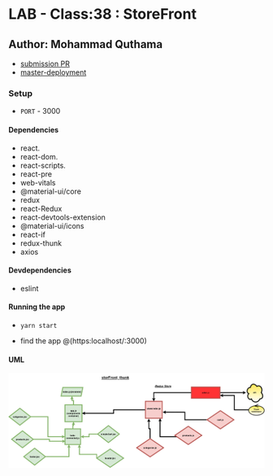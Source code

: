 # LAB - Class:38 : StoreFront

## Author: Mohammad Quthama

- [submission PR](https://github.com/mohammad-qethama/storefront/pull/3)
- [master-deployment](https://frosty-heisenberg-98720d.netlify.app/)

### Setup

- `PORT` - 3000

#### Dependencies

- react.
- react-dom.
- react-scripts.
- react-pre
- web-vitals
- @material-ui/core
- redux 
- react-Redux
- react-devtools-extension
- @material-ui/icons
- react-if
- redux-thunk
- axios
#### Devdependencies

- eslint

#### Running the app

- `yarn start`

- find the app @(https:localhost/:3000)

#### UML

![UML Diagram](we.jpg)
